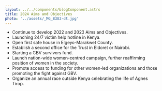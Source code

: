 ```yaml
---
layout: ../../components/blogComponent.astro
title: 2024 Aims and Objectives
photo: '../assets/_MG_8383-dt.jpg'
---
```


- Continue to develop 2022 and 2023 Aims and Objectives.
- Launching 24/7 victim help hotline in Kenya.
- Open first safe house in Elgeyo-Marakwet County.
- Establish a second office for the Trust in Eldoret or Nairobi.
- Starting a GBV survivors fund.
- Launch nation-wide women-centred campaign, further reaffirming position of women in the society.
- Promote access to funding for other women-led organizations and those promoting the fight against GBV.
- Organize an annual race outside Kenya celebrating the life of Agnes Tirop.